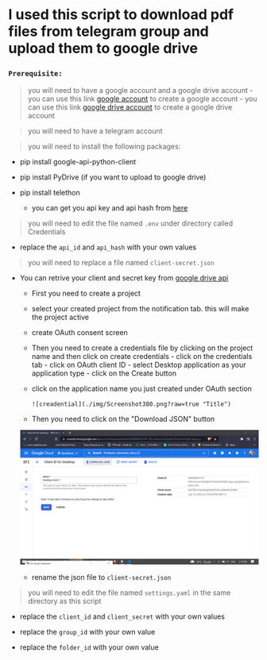 # I used this script to download pdf files from telegram group and upload them to google drive

### ```Prerequisite:```
> you will need to have a google account and a google drive account
    - you can use this link [google account](https://accounts.google.com/signup/v2/webcreateaccount?flowName=GlifWebSignIn&flowEntry=SignUp) to create a google account 
    - you can use this link [google drive account](https://drive.google.com/drive/my-drive) to create a google drive account 
   

> you will need to have a telegram account


> you will need to install the following packages:

- pip install google-api-python-client   
 
- pip install PyDrive  (if you want to upload to google drive) 

- pip install telethon  

    - you can get you api key and api hash from [here](https://my.telegram.org/apps)
> you will need to edit the file named `.env` under directory called Credentials  

  - replace the `api_id` and `api_hash` with your own values 

> you will need to replace a file named `client-secret.json` 
 
- You can retrive your client and secret key from [google drive api](https://console.cloud.google.com/apis/credentials)
  - First you need to create a project
      
  - select your created project from the notification tab. this will make the project active    

  - create OAuth consent screen
  
  - Then you need to create a credentials file by clicking on the project name and then click on  create credentials
          - click on the credentials tab
          - click on OAuth client ID
          - select Desktop application as your application type
          - click on the Create button
      
   

  - click on the application name you just created under OAuth section    
          
        ![creadential](./img/Screenshot380.png?raw=true "Title")     
        
  - Then you need to click on the "Download JSON" button

  ![download-json-file](./img/Screenshot381.png?raw=true "Title") 
   
  - rename the  json file to `client-secret.json` 
  
> you will need to edit the file named `settings.yaml` in the same directory as this script 

- replace the `client_id` and `client_secret` with your own values

- replace the `group_id` with your own value


- replace the `folder_id` with your own value
